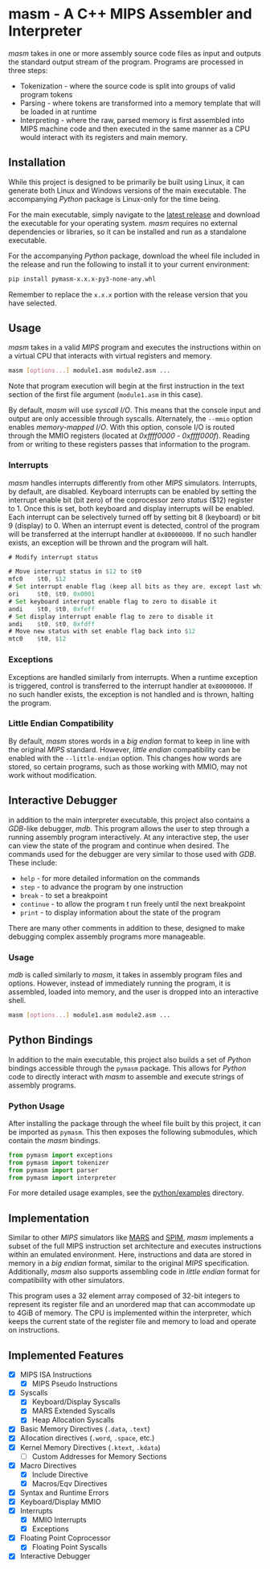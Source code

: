 # masm - A C++ MIPS Assembler and Interpreter

*masm* takes in one or more assembly source code files as input and outputs the standard output stream of the program. Programs are processed in three steps:

* Tokenization - where the source code is split into groups of valid program tokens
* Parsing - where tokens are transformed into a memory template that will be loaded in at runtime
* Interpreting - where the raw, parsed memory is first assembled into MIPS machine code and then executed in the same manner as a CPU would interact with its registers and main memory.

## Installation

While this project is designed to be primarily be built using Linux, it can generate both Linux and Windows versions of the main executable. The accompanying *Python* package is Linux-only for the time being.

For the main executable, simply navigate to the [latest release](https://github.com/matthew-pisano/masm/releases/latest) and download the executable for your operating system.  *masm* requires no external dependencies or libraries, so it can be installed and run as a standalone executable.

For the accompanying *Python* package, download the wheel file included in the release and run the following to install it to your current environment:

```bash
pip install pymasm-x.x.x-py3-none-any.whl 
```

Remember to replace the `x.x.x` portion with the release version that you have selected.

## Usage

*masm* takes in a valid *MIPS* program and executes the instructions within on a virtual CPU that interacts with virtual registers and memory.

```bash
masm [options...] module1.asm module2.asm ...
```

Note that program execution will begin at the first instruction in the text section of the first file argument (`module1.asm` in this case).

By default, *masm* will use *syscall I/O*. This means that the console input and output are only accessible through syscalls. Alternately, the `--mmio` option enables *memory-mapped I/O*. With this option, console I/O is routed through the MMIO registers (located at *0xffff0000* - *0xffff000f*). Reading from or writing to these registers passes that information to the program.

### Interrupts

*masm* handles interrupts differently from other *MIPS* simulators. Interrupts, by default, are disabled. Keyboard interrupts can be enabled by setting the interrupt enable bit (bit zero) of the coprocessor zero *status* ($12) register to 1. Once this is set, both keyboard and display interrupts will be enabled. Each interrupt can be selectively turned off by setting bit 8 (keyboard) or bit 9 (display) to 0. When an interrupt event is detected, control of the program will be transferred at the
interrupt
handler at `0x80000000`. If no such handler exists, an exception will be thrown and the program will halt.

```asm
# Modify interrupt status

# Move interrupt status in $12 to $t0
mfc0    $t0, $12
# Set interrupt enable flag (keep all bits as they are, except last which gets set)
ori     $t0, $t0, 0x0001
# Set keyboard interrupt enable flag to zero to disable it
andi    $t0, $t0, 0xfeff
# Set display interrupt enable flag to zero to disable it
andi    $t0, $t0, 0xfdff
# Move new status with set enable flag back into $12
mtc0    $t0, $12
```

### Exceptions

Exceptions are handled similarly from interrupts. When a runtime exception is triggered, control is transferred to the interrupt handler at `0x80000000`. If no such handler exists, the exception is not handled and is thrown, halting the program.

### Little Endian Compatibility

By default, *masm* stores words in a *big endian* format to keep in line with the original *MIPS* standard. However, *little endian* compatibility can be enabled with the `--little-endian` option. This changes how words are stored, so certain programs, such as those working with MMIO, may not work without modification.

## Interactive Debugger

in addition to the main interpreter executable, this project also contains a *GDB*-like debugger, *mdb*. This program allows the user to step through a running assembly program interactively. At any interactive step, the user can view the state of the program and continue when desired. The commands used for the debugger are very similar to those used with *GDB*. These include:

* `help` - for more detailed information on the commands
* `step` - to advance the program by one instruction
* `break` - to set a breakpoint
* `continue` - to allow the program t run freely until the next breakpoint
* `print` - to display information about the state of the program

There are many other comments in addition to these, designed to make debugging complex assembly programs more manageable.

### Usage

*mdb* is called similarly to *masm*, it takes in assembly program files and options. However, instead of immediately running the program, it is assembled, loaded into memory, and the user is dropped into an interactive shell.

```bash
masm [options...] module1.asm module2.asm ...
```

## Python Bindings

In addition to the main executable, this project also builds a set of *Python* bindings accessible through the `pymasm` package. This allows for *Python* code to directly interact with *masm* to assemble and execute strings of assembly programs.

### Python Usage

After installing the package through the wheel file built by this project, it can be imported as `pymasm`. This then exposes the following submodules, which contain the *masm* bindings.

```python
from pymasm import exceptions
from pymasm import tokenizer
from pymasm import parser
from pymasm import interpreter
```

For more detailed usage examples, see the [python/examples](python/examples) directory.

## Implementation

Similar to other *MIPS* simulators like [MARS](https://dpetersanderson.github.io/) and [SPIM](https://spimsimulator.sourceforge.net/), *masm* implements a subset of the full MIPS instruction set architecture and executes instructions within an emulated environment. Here, instructions and data are stored in memory in a *big endian* format, similar to the original *MIPS* specification. Additionally, *masm* also supports assembling code in *little endian* format for compatibility with other
simulators.

This program uses a 32 element array composed of 32-bit integers to represent its register file and an unordered map that can accommodate up to 4GiB of memory. The CPU is implemented within the interpreter, which keeps the current state of the register file and memory to load and operate on instructions.

## Implemented Features

- [x] MIPS ISA Instructions
    - [x] MIPS Pseudo Instructions
- [X] Syscalls
    - [X] Keyboard/Display Syscalls
    - [X] MARS Extended Syscalls
    - [X] Heap Allocation Syscalls
- [X] Basic Memory Directives (`.data`, `.text`)
- [X] Allocation directives (`.word`, `.space`, etc.)
- [X] Kernel Memory Directives (`.ktext`, `.kdata`)
    - [ ] Custom Addresses for Memory Sections
- [X] Macro Directives
    - [X] Include Directive
    - [X] Macros/Eqv Directives
- [X] Syntax and Runtime Errors
- [X] Keyboard/Display MMIO
- [X] Interrupts
    - [X] MMIO Interrupts
    - [X] Exceptions
- [X] Floating Point Coprocessor
    - [X] Floating Point Syscalls
- [X] Interactive Debugger
